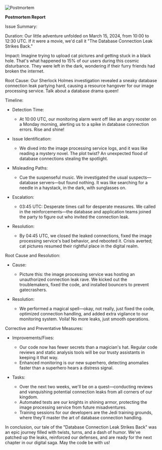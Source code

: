 <img src="https://github.com/Armina101/Armina101/blob/Postmortem-meme.jpg" alt="Postmortem">

**Postmortem Report**

Issue Summary:

Duration:
Our little adventure unfolded on March 15, 2024, from 10:00 to 12:30 UTC. If it were a movie, we'd call it "The Database Connection Leak Strikes Back."

Impact:
Imagine trying to upload cat pictures and getting stuck in a black hole. That's what happened to 15% of our users during this cosmic disturbance. They were left in the dark, wondering if their furry friends had broken the internet.

Root Cause:
Our Sherlock Holmes investigation revealed a sneaky database connection leak partying hard, causing a resource hangover for our image processing service. Talk about a database drama queen!

Timeline:

- Detection Time:
  - At 10:00 UTC, our monitoring alarm went off like an angry rooster on a Monday morning, alerting us to a spike in database connection errors. Rise and shine!

- Issue Identification:
  - We dived into the image processing service logs, and it was like reading a mystery novel. The plot twist? An unexpected flood of database connections stealing the spotlight.

- Misleading Paths:
  - Cue the suspenseful music. We investigated the usual suspects—database servers—but found nothing. It was like searching for a needle in a haystack, in the dark, with sunglasses on.

- Escalation:
  - 03:45 UTC: Desperate times call for desperate measures. We called in the reinforcements—the database and application teams joined the party to figure out who invited the connection leak.

- Resolution:
  - By 04:45 UTC, we closed the leaked connections, fixed the image processing service's bad behavior, and rebooted it. Crisis averted; cat pictures resumed their rightful place in the digital realm.

Root Cause and Resolution:

- Cause:
  - Picture this: the image processing service was hosting an unauthorized connection leak rave. We kicked out the troublemakers, fixed the code, and installed bouncers to prevent gatecrashers.

- Resolution:
  - We performed a magical spell—okay, not really, just fixed the code, optimized connection handling, and added extra vigilance to our monitoring system. Voila! No more leaks, just smooth operations.

Corrective and Preventative Measures:

- Improvements/Fixes:
  - Our code now has fewer secrets than a magician's hat. Regular code reviews and static analysis tools will be our trusty assistants in keeping it that way.
  - Enhanced monitoring is our new superhero, detecting anomalies faster than a superhero hears a distress signal.

- Tasks:
  - Over the next two weeks, we'll be on a quest—conducting reviews and vanquishing potential connection leaks from all corners of our kingdom.
  - Automated tests are our knights in shining armor, protecting the image processing service from future misadventures.
  - Training sessions for our developers are the Jedi training grounds, where they'll master the art of database connection handling.

In conclusion, our tale of the "Database Connection Leak Strikes Back" was an epic journey filled with twists, turns, and a dash of humor. We've patched up the leaks, reinforced our defenses, and are ready for the next chapter in our digital saga. May the code be with us!
